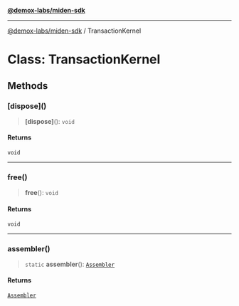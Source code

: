 [**@demox-labs/miden-sdk**](../README.md)

***

[@demox-labs/miden-sdk](../README.md) / TransactionKernel

# Class: TransactionKernel

## Methods

### \[dispose\]()

> **\[dispose\]**(): `void`

#### Returns

`void`

***

### free()

> **free**(): `void`

#### Returns

`void`

***

### assembler()

> `static` **assembler**(): [`Assembler`](Assembler.md)

#### Returns

[`Assembler`](Assembler.md)
